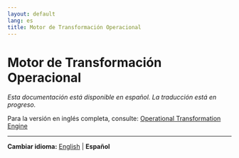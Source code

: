 ```yaml
---
layout: default
lang: es
title: Motor de Transformación Operacional
---
```


# Motor de Transformación Operacional

*Esta documentación está disponible en español. La traducción está en progreso.*

Para la versión en inglés completa, consulte: [Operational Transformation Engine](operational-transformation-engine.md)

---

**Cambiar idioma:** [English](operational-transformation-engine.md) | **Español**